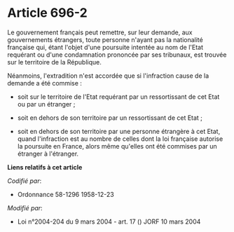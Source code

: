 # Article 696-2

Le gouvernement français peut remettre, sur leur demande, aux gouvernements étrangers, toute personne n'ayant pas la
nationalité française qui, étant l'objet d'une poursuite intentée au nom de l'Etat requérant ou d'une condamnation prononcée
par ses tribunaux, est trouvée sur le territoire de la République.

Néanmoins, l'extradition n'est accordée que si l'infraction cause de la demande a été commise :

- soit sur le territoire de l'Etat requérant par un ressortissant de cet Etat ou par un étranger ;

- soit en dehors de son territoire par un ressortissant de cet Etat ;

- soit en dehors de son territoire par une personne étrangère à cet Etat, quand l'infraction est au nombre de celles dont la
loi française autorise la poursuite en France, alors même qu'elles ont été commises par un étranger à l'étranger.

**Liens relatifs à cet article**

_Codifié par_:

  - Ordonnance 58-1296 1958-12-23

_Modifié par_:

  - Loi n°2004-204 du 9 mars 2004 - art. 17 () JORF 10 mars 2004

